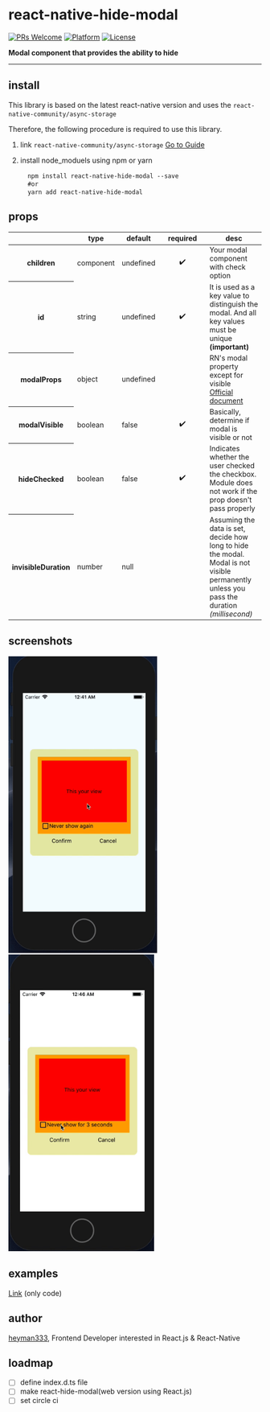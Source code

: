 # react-native-hide-modal

[![PRs Welcome](https://img.shields.io/badge/PRs-Welcome-brightgreen.svg)](https://github.com/heyman333/react-native-responsive-fontSize/pulls)
[![Platform](https://img.shields.io/badge/platform-react--native-lightgrey.svg)](http://facebook.github.io/react-native/)
[![License](https://img.shields.io/badge/license-MIT-blue.svg)](https://github.com/heyman333/react-native-responsive-fontSize/blob/master/LICENSE)

<strong>Modal component that provides the ability to hide</strong>

<hr />

## install

This library is based on the latest react-native version and uses the `react-native-community/async-storage`

Therefore, the following procedure is required to use this library.

1. link `react-native-community/async-storage` [Go to Guide](https://github.com/react-native-community/async-storage/tree/LEGACY#getting-started)

2. install node_moduels using npm or yarn
   ```shell
     npm install react-native-hide-modal --save
     #or
     yarn add react-native-hide-modal
   ```

## props

<table>
      <thead>
        <tr>
          <th></th>
          <th>type</th>
          <th>default</th>
          <th>required</th>
          <th>desc</th>
        </tr>
      </thead>
      <tbody>
        <tr>
          <th>children</th>
          <td>component</td>
          <td>undefined</td>
          <td align="center" width="80">✔️</td>
          <td>Your modal component with check option</td>
        </tr>
        <tr>
          <th>id</th>
          <td>string</td>
          <td>undefined</td>
          <td align="center" width="80">✔️</td>
          <td>It is used as a key value to distinguish the modal. And all key values must be unique <strong>(important)</strong></td>
        </tr>
        <tr>
          <th>modalProps</th>
          <td>object</td>
          <td>undefined</td>
          <td></td>
          <td>RN's modal property except for visible
            <br/>
            <a href="https://facebook.github.io/react-native/docs/modal#props-1" target="_blank">Official document</a>
          </td>
        </tr>
        <tr>
          <th>modalVisible</th>
          <td>boolean</td>
          <td>false</td>
          <td align="center" width="80">✔️</td>
          <td>Basically, determine if modal is visible or not</td>
        </tr>
        <tr>
          <th>hideChecked</th>
          <td>boolean</td>
          <td>false</td>
          <td align="center" width="80">✔️</td>
          <td>Indicates whether the user checked the checkbox.
Module does not work if the prop doesn't pass properly</td>
        </tr>
        <tr>
          <th>invisibleDuration</th>
          <td>number</td>
          <td>null</td>
          <td></td>
          <td>Assuming the data is set, decide how long to hide the modal. Modal is not visible permanently unless you pass the duration <i>(millisecond)</i></td>
        </tr>
      </tbody>
</table>

## screenshots

<img src="img/default.gif" alt="screenshot1" height="590" />
<img src="img/withInvisibleDuration.gif" alt="screenshot1" height="590"/>

## examples

[Link](https://github.com/heyman333/react-native-hide-modal/blob/master/examples/App.js) (only code)

## author

[heyman333](https://github.com/heyman333), Frontend Developer interested in React.js & React-Native

## loadmap

- [ ] define index.d.ts file
- [ ] make react-hide-modal(web version using React.js)
- [ ] set circle ci
